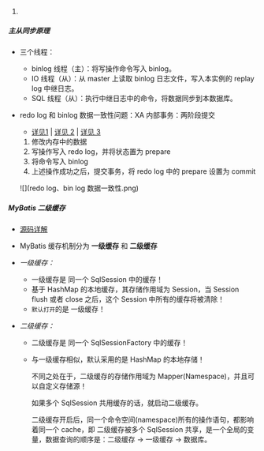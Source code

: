 1. 

##### 主从同步原理

+ 三个线程：

  + binlog 线程（主）：将写操作命令写入 binlog。
  + IO 线程（从）：从 master 上读取 binlog 日志文件，写入本实例的 replay log 中继日志。
  + SQL 线程（从）：执行中继日志中的命令，将数据同步到本数据库。

+ redo log 和 binlog 数据一致性问题：XA 内部事务：两阶段提交

  + [详见1](https://www.jianshu.com/p/d0e16db410e4?utm_campaign=haruki&utm_content=note&utm_medium=reader_share&utm_source=weixin) | [详见 2](https://mp.weixin.qq.com/s/Xt7WW1-9sxgj7RkHP8FZtA) | [详见 3](https://mp.weixin.qq.com/s/suy1bqD942y6stOfXIEgBw)

  1. 修改内存中的数据
  2. 写操作写入 redo log，并将状态置为 prepare
  3. 将命令写入 binlog
  4. 上述操作成功之后，提交事务，将 redo log 中的 prepare 设置为 commit

  ![](redo log、bin log 数据一致性.png)

##### MyBatis 二级缓存

+ [源码详解](https://www.cnblogs.com/cxuanBlog/p/11333021.html#二级缓存源码解析)

+ MyBatis 缓存机制分为 **一级缓存** 和 **二级缓存**

+ *一级缓存：*

  + 一级缓存是 同一个 SqlSession 中的缓存！
  + 基于 HashMap 的本地缓存，其存储作用域为 Session，当 Session flush 或者 close 之后，这个 Session 中所有的缓存将被清除！
  + `默认打开`的是 一级缓存！

+ *二级缓存：*

  + 二级缓存是 同一个 SqlSessionFactory 中的缓存！

  + 与一级缓存相似，默认采用的是 HashMap 的本地存储！

    不同之处在于，二级缓存的存储作用域为 Mapper(Namespace)，并且可以自定义存储源！

    如果多个 SqlSession 共用缓存的话，就启动二级缓存。

    二级缓存开启后，同一个命令空间(namespace)所有的操作语句，都影响着同一个 cache，即 二级缓存被多个 SqlSession 共享，是一个全局的变量，数据查询的顺序是：二级缓存 -> 一级缓存 -> 数据库。